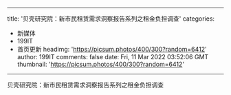 
---
title: '贝壳研究院：新市民租赁需求洞察报告系列之租金负担调查'
categories: 
 - 新媒体
 - 199IT
 - 首页更新
headimg: 'https://picsum.photos/400/300?random=6412'
author: 199IT
comments: false
date: Fri, 11 Mar 2022 03:52:06 GMT
thumbnail: 'https://picsum.photos/400/300?random=6412'
---

<div>   
贝壳研究院：新市民租赁需求洞察报告系列之租金负担调查  
</div>
            